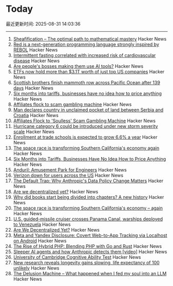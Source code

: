 # Today

最近更新时间: 2025-08-31 14:03:36

--- 
1. [Sheafification – The optimal path to mathematical mastery](https://sheafification.com/the-fast-track/) Hacker News
2. [Red is a next-generation programming language strongly inspired by REBOL](https://github.com/red/red) Hacker News
3. [Intermittent fasting correlated with increased risk of cardiovascular disease](https://www.bbc.com/news/articles/c0l6ye6xe12o) Hacker News
4. [Are people's bosses making them use AI tools?](https://piccalil.li/blog/are-peoples-bosses-really-making-them-use-ai/) Hacker News
5. [ETFs now hold more than $3.1T worth of just top US companies](https://www.signalbloom.ai/etf/stats) Hacker News
6. [Scottish brothers finish mammoth row across Pacific Ocean after 139 days](https://www.abc.net.au/news/2025-08-30/scottish-maclean-brothers-finish-pacific-ocean-row/105711488) Hacker News
7. [Six months into tariffs, businesses have no idea how to price anything](https://www.wsj.com/business/retail/trump-tariff-business-price-impact-37b630c8) Hacker News
8. [Affiliates flock to scam gambling machine](https://krebsonsecurity.com/2025/08/affiliates-flock-to-soulless-scam-gambling-machine/) Hacker News
9. [Man declares country in unclaimed pocket of land between Serbia and Croatia](https://www.nbcnews.com/world/europe/viva-verdis-man-declares-country-unclaimed-pocket-land-serbia-croatia-rcna228004) Hacker News
10. [Affiliates Flock to 'Soulless' Scam Gambling Machine](https://krebsonsecurity.com/2025/08/affiliates-flock-to-soulless-scam-gambling-machine/) Hacker News
11. [Hurricane category 6 could be introduced under new storm severity scale](https://www.livescience.com/planet-earth/hurricanes/now-is-the-time-hurricane-category-6-could-be-introduced-under-new-storm-severity-scale) Hacker News
12. [Enrollment at trade schools is expected to grow 6.6% a year](https://finance.yahoo.com/news/ai-cant-install-an-hvac-system-why-gen-z-is-flocking-to-jobs-in-the-trades-171735856.html) Hacker News
13. [The space race is transforming Southern California's economy again](https://www.latimes.com/business/story/2025-08-28/how-the-new-space-economy-is-transforming-southern-california) Hacker News
14. [Six Months into Tariffs, Businesses Have No Idea How to Price Anything](https://www.wsj.com/business/retail/trump-tariff-business-price-impact-37b630c8) Hacker News
15. [Anduril: Amusement Park for Engineers](https://joincolossus.com/article/the-amusement-park-for-engineers/) Hacker News
16. [Verizon down for users across the US](https://www.dailymail.co.uk/news/article-15050499/Verizon-goes-tens-thousands-users-US.html) Hacker News
17. [The Default Trap: Why Anthropic's Data Policy Change Matters](https://natesnewsletter.substack.com/p/the-default-trap-why-anthropics-data) Hacker News
18. [Are we decentralized yet?](https://arewedecentralizedyet.online/) Hacker News
19. [Why did books start being divided into chapters? A new history](https://sydneyreviewofbooks.com/reviews/just-a-little-longer) Hacker News
20. [The space race is transforming Southern California's economy – again](https://www.latimes.com/business/story/2025-08-28/how-the-new-space-economy-is-transforming-southern-california) Hacker News
21. [U.S. guided-missile cruiser crosses Panama Canal, warships deployed to Venezuela](https://www.cbsnews.com/news/us-guided-missile-cruiser-panama-canal-warships-deployed-venezuela/) Hacker News
22. [Are We Decentralized Yet?](https://arewedecentralizedyet.online/) Hacker News
23. [Meta and Yandex Disclosure: Covert Web-to-App Tracking via Localhost on Android](https://localmess.github.io?new) Hacker News
24. [The Rise of Hybrid PHP: Blending PHP with Go and Rust](https://yekdeveloper.com/p/4-the-rise-of-hybrid-php) Hacker News
25. [Sleeper AI agents and how Anthropic detects them [video]](https://www.youtube.com/watch?v=Z3WMt_ncgUI) Hacker News
26. [University of Cambridge Cognitive Ability Test](https://planning.e-psychometrics.com/test/icar60) Hacker News
27. [New research reveals longevity gains slowing, life expectancy of 100 unlikely](https://lafollette.wisc.edu/news/new-research-reveals-longevity-gains-slowing-life-expectancy-of-100-unlikely/) Hacker News
28. [The Delusion Machine – What happened when I fed my soul into an LLM](https://hedgehogreview.com/web-features/thr/posts/the-delusion-machine) Hacker News
